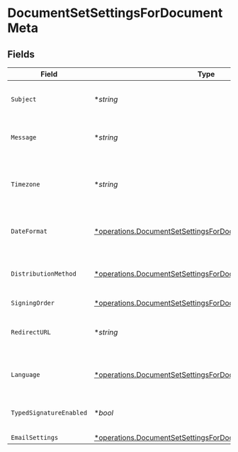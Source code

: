 # DocumentSetSettingsForDocumentMeta


## Fields

| Field                                                                                                                                       | Type                                                                                                                                        | Required                                                                                                                                    | Description                                                                                                                                 |
| ------------------------------------------------------------------------------------------------------------------------------------------- | ------------------------------------------------------------------------------------------------------------------------------------------- | ------------------------------------------------------------------------------------------------------------------------------------------- | ------------------------------------------------------------------------------------------------------------------------------------------- |
| `Subject`                                                                                                                                   | **string*                                                                                                                                   | :heavy_minus_sign:                                                                                                                          | The subject of the email that will be sent to the recipients.                                                                               |
| `Message`                                                                                                                                   | **string*                                                                                                                                   | :heavy_minus_sign:                                                                                                                          | The message of the email that will be sent to the recipients.                                                                               |
| `Timezone`                                                                                                                                  | **string*                                                                                                                                   | :heavy_minus_sign:                                                                                                                          | The timezone to use for date fields and signing the document. Example Etc/UTC, Australia/Melbourne                                          |
| `DateFormat`                                                                                                                                | [*operations.DocumentSetSettingsForDocumentDateFormat](../../models/operations/documentsetsettingsfordocumentdateformat.md)                 | :heavy_minus_sign:                                                                                                                          | The date format to use for date fields and signing the document.                                                                            |
| `DistributionMethod`                                                                                                                        | [*operations.DocumentSetSettingsForDocumentDistributionMethod](../../models/operations/documentsetsettingsfordocumentdistributionmethod.md) | :heavy_minus_sign:                                                                                                                          | The distribution method to use when sending the document to the recipients.                                                                 |
| `SigningOrder`                                                                                                                              | [*operations.DocumentSetSettingsForDocumentSigningOrder](../../models/operations/documentsetsettingsfordocumentsigningorder.md)             | :heavy_minus_sign:                                                                                                                          | N/A                                                                                                                                         |
| `RedirectURL`                                                                                                                               | **string*                                                                                                                                   | :heavy_minus_sign:                                                                                                                          | The URL to which the recipient should be redirected after signing the document.                                                             |
| `Language`                                                                                                                                  | [*operations.DocumentSetSettingsForDocumentLanguage](../../models/operations/documentsetsettingsfordocumentlanguage.md)                     | :heavy_minus_sign:                                                                                                                          | The language to use for email communications with recipients.                                                                               |
| `TypedSignatureEnabled`                                                                                                                     | **bool*                                                                                                                                     | :heavy_minus_sign:                                                                                                                          | Whether to allow recipients to sign using a typed signature.                                                                                |
| `EmailSettings`                                                                                                                             | [*operations.DocumentSetSettingsForDocumentEmailSettings](../../models/operations/documentsetsettingsfordocumentemailsettings.md)           | :heavy_minus_sign:                                                                                                                          | N/A                                                                                                                                         |